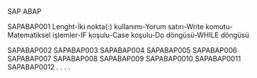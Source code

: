 SAP ABAP

SAPABAP001
Lenght-İki nokta(:) kullanımı-Yorum satırı-Write komutu-Matematiksel işlemler-IF koşulu-Case koşulu-Do döngüsü-WHILE döngüsü

SAPABAP002
SAPABAP003
SAPABAP004
SAPABAP005
SAPABAP006
SAPABAP007
SAPABAP008
SAPABAP009
SAPABAP0010
SAPABAP0011
SAPABAP0012
    .
    .
    .
    .

